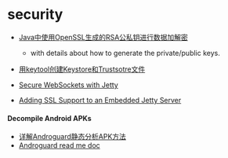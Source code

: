 security
==============

- [Java中使用OpenSSL生成的RSA公私钥进行数据加解密](http://blog.csdn.net/chaijunkun/article/details/7275632)
	- with details about how to generate the private/public keys.
	
- [用keytool创建Keystore和Trustsotre文件 ](http://zjumty.iteye.com/blog/1885356)

- [Secure WebSockets with Jetty](http://amilamanoj.blogspot.com/2013/06/secure-websockets-with-jetty.html)
- [Adding SSL Support to an Embedded Jetty Server](http://java.dzone.com/articles/adding-ssl-support-embedded)
	



#### Decompile Android APKs

- [详解Androguard静态分析APK方法](http://blog.csdn.net/ybdesire/article/details/52629142)
- [Androguard read me doc](https://code.google.com/archive/p/androguard/wikis/RE.wiki)